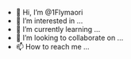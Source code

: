 - 👋 Hi, I’m @1Flymaori
- 👀 I’m interested in ...
- 🌱 I’m currently learning ...
- 💞️ I’m looking to collaborate on ...
- 📫 How to reach me ...

<!---
1Flymaori/1Flymaori is a ✨ special ✨ repository because its `README.md` (this file) appears on your GitHub profile.
You can click the Preview link to take a look at your changes.
--->
